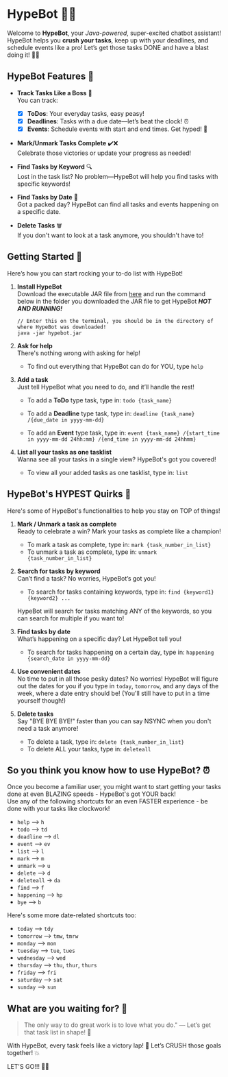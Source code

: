 # HypeBot 🚀🎉

Welcome to **HypeBot**, your *Java-powered*, super-excited chatbot assistant! HypeBot helps you **crush your tasks**, keep up with your deadlines, and schedule events like a pro! Let’s get those tasks DONE and have a blast doing it! 💪🔥

## HypeBot Features 🌟

- **Track Tasks Like a Boss** 💼  
  You can track:
    - [x]   **ToDos**: Your everyday tasks, easy peasy!
    - [x]   **Deadlines**: Tasks with a due date—let’s beat the clock! ⏰
    - [x]   **Events**: Schedule events with start and end times. Get hyped! 🎉

- **Mark/Unmark Tasks Complete** ✔️❌  
  Celebrate those victories or update your progress as needed!

- **Find Tasks by Keyword** 🔍  
  Lost in the task list? No problem—HypeBot will help you find tasks with specific keywords!

- **Find Tasks by Date** 📅  
  Got a packed day? HypeBot can find all tasks and events happening on a specific date.

- **Delete Tasks** 🗑️  
  If you don't want to look at a task anymore, you shouldn't have to! 

## Getting Started 🏁

Here’s how you can start rocking your to-do list with HypeBot!

1. **Install HypeBot**  
   Download the executable JAR file from [here](https://github.com/youngseopark05/ip/releases/tag/A-Release) and run the command below in the folder you downloaded the JAR file to get HypeBot **_HOT AND RUNNING!_**

   ```terminal
   // Enter this on the terminal, you should be in the directory of where HypeBot was downloaded!
   java -jar hypebot.jar

2. **Ask for help**  
   There's nothing wrong with asking for help! 
   - To find out everything that HypeBot can do for YOU, type `help`


3. **Add a task**  
   Just tell HypeBot what you need to do, and it’ll handle the rest!

    - To add a **ToDo** type task, type in: `todo {task_name}`

    - To add a **Deadline** type task, type in: `deadline {task_name} /{due_date in yyyy-mm-dd}`

    - To add an **Event** type task, type in:
      `event {task_name} /{start_time in yyyy-mm-dd 24hh:mm} /{end_time in yyyy-mm-dd 24hhmm}`


4. **List all your tasks as one tasklist**  
   Wanna see all your tasks in a single view? HypeBot's got you covered!

    - To view all your added tasks as one tasklist, type in: `list`

## HypeBot's HYPEST Quirks 🙌

Here's some of HypeBot's functionalities to help you stay on TOP of things!

1. **Mark / Unmark a task as complete**  
   Ready to celebrate a win? Mark your tasks as complete like a champion!

    - To mark a task as complete, type in: `mark {task_number_in_list}
`
    - To unmark a task as complete, type in: `unmark {task_number_in_list}`


2. **Search for tasks by keyword**  
   Can’t find a task? No worries, HypeBot’s got you!

    - To search for tasks containing keywords, type in: `find {keyword1} {keyword2} ...`

   HypeBot will search for tasks matching ANY of the keywords, so you can search for multiple if you want to!


3. **Find tasks by date**  
   What’s happening on a specific day? Let HypeBot tell you!
   - To search for tasks happening on a certain day, type in: `happening {search_date in yyyy-mm-dd}`


4. **Use convenient dates**  
   No time to put in all those pesky dates? No worries! HypeBot will figure out the dates for you if you type in
   `today`, `tomorrow`, and any days of the week, where a date entry should be! (You'll still have to put in a time
   yourself though!)


5. **Delete tasks**  
   Say "BYE BYE BYE!" faster than you can say NSYNC when you don't need a task anymore!
   - To delete a task, type in: `delete {task_number_in_list}`
   - To delete ALL your tasks, type in: `deleteall`

## So you think you know how to use HypeBot? ⏰

Once you become a familiar user, you might want to start getting your tasks done at even BLAZING speeds - HypeBot's got 
YOUR back!   
Use any of the following shortcuts for an even FASTER experience - be done with your tasks like clockwork!
- `help` --> `h`
- `todo` --> `td`
- `deadline` --> `dl`
- `event` --> `ev`
- `list` --> `l`
- `mark` --> `m`
- `unmark` --> `u`
- `delete` --> `d`
- `deleteall` -> `da`
- `find` --> `f`
- `happening` --> `hp`
- `bye` --> `b`

Here's some more date-related shortcuts too:

- `today` --> `tdy`
- `tomorrow` --> `tmw`, `tmrw`
- `monday` --> `mon`
- `tuesday` --> `tue`, `tues`
- `wednesday` --> `wed`
- `thursday` --> `thu`, `thur`, `thurs`
- `friday` --> `fri`
- `saturday` --> `sat`
- `sunday` --> `sun`

## What are you waiting for? 🤖

> The only way to do great work is to love what you do." — Let’s get that task list in shape! 💪

With HypeBot, every task feels like a victory lap! 🏁 Let’s CRUSH those goals together! 💥

LET'S GO!!! 🎉🚀